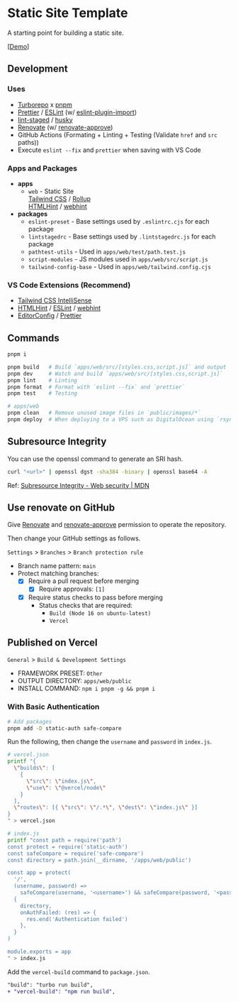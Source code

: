 # Static Site Template

A starting point for building a static site.

[[Demo](https://static-site-template.usagizmo.com/)]

## Development

### Uses

- [Turborepo](https://turborepo.org/) x [pnpm](https://pnpm.io/)
- [Prettier](https://prettier.io/) / [ESLint](https://eslint.org/) (w/ [eslint-plugin-import](https://github.com/import-js/eslint-plugin-import))
- [lint-staged](https://github.com/okonet/lint-staged) / [husky](https://github.com/typicode/husky)
- [Renovate](https://www.whitesourcesoftware.com/free-developer-tools/renovate/) (w/ [renovate-approve](https://github.com/apps/renovate-approve))
- GitHub Actions (Formating + Linting + Testing (Validate `href` and `src` paths))
- Execute `eslint --fix` and `prettier` when saving with VS Code

### Apps and Packages

- **apps**
  - `web` - Static Site  
    [Tailwind CSS](https://tailwindcss.com/) / [Rollup](https://rollupjs.org/)  
    [HTMLHint](https://htmlhint.com/) / [webhint](https://webhint.io/)
- **packages**
  - `eslint-preset` - Base settings used by `.eslintrc.cjs` for each package
  - `lintstagedrc` - Base settings used by `.lintstagedrc.js` for each package
  - `pathtest-utils` - Used in `apps/web/test/path.test.js`
  - `script-modules` - JS modules used in `apps/web/src/script.js`
  - `tailwind-config-base` - Used in `apps/web/tailwind.config.cjs`

### VS Code Extensions (Recommend)

- [Tailwind CSS IntelliSense](https://marketplace.visualstudio.com/items?itemName=bradlc.vscode-tailwindcss)
- [HTMLHint](https://marketplace.visualstudio.com/items?itemName=mkaufman.HTMLHint) / [ESLint](https://marketplace.visualstudio.com/items?itemName=dbaeumer.vscode-eslint) / [webhint](https://marketplace.visualstudio.com/items?itemName=webhint.vscode-webhint)
- [EditorConfig](https://marketplace.visualstudio.com/items?itemName=EditorConfig.EditorConfig) / [Prettier](https://marketplace.visualstudio.com/items?itemName=esbenp.prettier-vscode)

## Commands

```bash
pnpm i

pnpm build   # Build `apps/web/src/[styles.css,script.js]` and output `apps/web/public/*`
pnpm dev     # Watch and build `apps/web/src/[styles.css,script.js]`
pnpm lint    # Linting
pnpm format  # Format with `eslint --fix` and `prettier`
pnpm test    # Testing

# apps/web
pnpm clean   # Remove unused image files in `public/images/*`
pnpm deploy  # When deploying to a VPS such as DigitalOcean using `rsync`
```

## Subresource Integrity

You can use the openssl command to generate an SRI hash.

```bash
curl "<url>" | openssl dgst -sha384 -binary | openssl base64 -A
```

Ref: [Subresource Integrity - Web security | MDN](https://developer.mozilla.org/en-US/docs/Web/Security/Subresource_Integrity)

## Use renovate on GitHub

Give [Renovate](https://www.whitesourcesoftware.com/free-developer-tools/renovate/) and [renovate-approve](https://github.com/apps/renovate-approve) permission to operate the repository.

Then change your GitHub settings as follows.

`Settings` > `Branches` > `Branch protection rule`

- Branch name pattern: `main`
- Protect matching branches:
  - [x] Require a pull request before merging
    - [x] Require approvals: `[1]`
  - [x] Require status checks to pass before merging
    - Status checks that are required:
      - `Build (Node 16 on ubuntu-latest)`
      - `Vercel`

## Published on Vercel

`General` > `Build & Development Settings`

- FRAMEWORK PRESET: `Other`
- OUTPUT DIRECTORY: `apps/web/public`
- INSTALL COMMAND: `npm i pnpm -g && pnpm i`

### With Basic Authentication

```bash
# Add packages
pnpm add -D static-auth safe-compare
```

Run the following, then change the `username` and `password` in `index.js`.

```bash
# vercel.json
printf "{
  \"builds\": [
    {
      \"src\": \"index.js\",
      \"use\": \"@vercel/node\"
    }
  ],
  \"routes\": [{ \"src\": \"/.*\", \"dest\": \"index.js\" }]
}
" > vercel.json

# index.js
printf "const path = require('path')
const protect = require('static-auth')
const safeCompare = require('safe-compare')
const directory = path.join(__dirname, '/apps/web/public')

const app = protect(
  '/',
  (username, password) =>
    safeCompare(username, '<username>') && safeCompare(password, '<password>'),
  {
    directory,
    onAuthFailed: (res) => {
      res.end('Authentication failed')
    },
  }
)

module.exports = app
" > index.js
```

Add the `vercel-build` command to `package.json`.

```diff
"build": "turbo run build",
+ "vercel-build": "npm run build",
```
